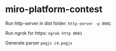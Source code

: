 # miro-platform-contest
Run http-server in dist folder: `http-server -p 8081`

Run ngrok for https: `ngrok http 8081`

Generate parser `pegjs c4.pegjs`
